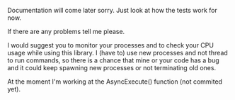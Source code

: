 Documentation will come later sorry. Just look at how the tests work for now.

If there are any problems tell me please.

I would suggest you to monitor your processes and to check your CPU usage while using this library.
I (have to) use new processes and not thread to run commands, so there is a chance that mine or your code has a bug and it could keep spawning new processes or not terminating old ones.

At the moment I'm working at the AsyncExecute() function (not commited yet).
